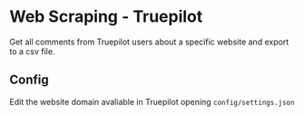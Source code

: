 # Web Scraping - Truepilot 

Get all comments from Truepilot users about a specific website and export to a csv file.

## Config

Edit the website domain avaliable in Truepilot opening <code>config/settings.json</code>

